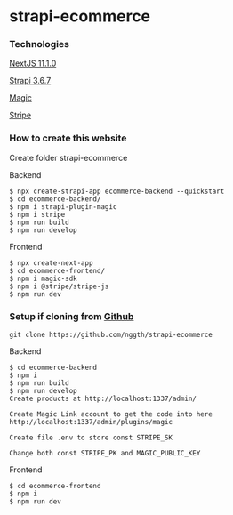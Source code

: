 # strapi-ecommerce

### Technologies
[NextJS 11.1.0](https://nextjs.org/)

[Strapi 3.6.7](https://strapi.io/)

[Magic](https://magic.link/)

[Stripe](https://stripe.com/)


### How to create this website
Create folder strapi-ecommerce

Backend
```
$ npx create-strapi-app ecommerce-backend --quickstart
$ cd ecommerce-backend/
$ npm i strapi-plugin-magic
$ npm i stripe
$ npm run build
$ npm run develop
```

Frontend
```
$ npx create-next-app
$ cd ecommerce-frontend/
$ npm i magic-sdk
$ npm i @stripe/stripe-js
$ npm run dev

```
### Setup if cloning from [Github](https://github.com/nggth/strapi-ecommerce)
```
git clone https://github.com/nggth/strapi-ecommerce
```
Backend
```
$ cd ecommerce-backend
$ npm i
$ npm run build
$ npm run develop
Create products at http://localhost:1337/admin/

Create Magic Link account to get the code into here http://localhost:1337/admin/plugins/magic

Create file .env to store const STRIPE_SK

Change both const STRIPE_PK and MAGIC_PUBLIC_KEY

```
Frontend
```
$ cd ecommerce-frontend
$ npm i
$ npm run dev
```


